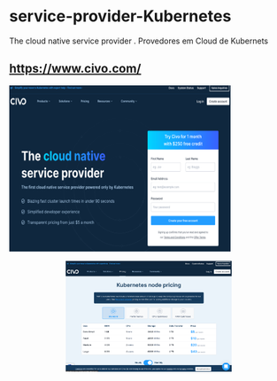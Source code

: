 # service-provider-Kubernetes
The cloud native service provider . Provedores em Cloud de Kubernets

## https://www.civo.com/

<p align="left"><a href="" rel="noopener"><img width=400px height=300px src="https://github.com/lourranio/service-provider-Kubernetes/blob/930225a99ddfadc9f6c040ac4081396ff1b8837a/img/civo-aYdn13.png" alt="Project logo"></a></p><p align="center"><a href="" rel="noopener"><img width=300px height=200px src="https://github.com/lourranio/service-provider-Kubernetes/blob/8154df8e177bda481689042e44a444bd4e8e02cd/img/civo-9Jlasd6.png" alt="Project logo"></a></p>

